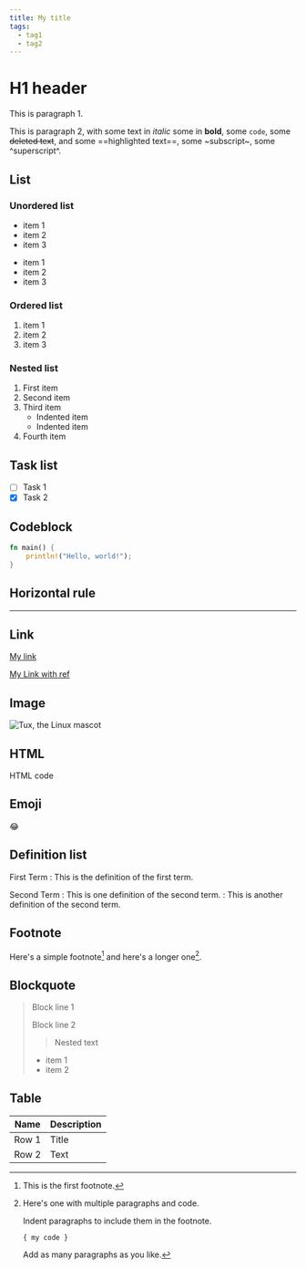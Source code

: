 ```yaml
---
title: My title
tags:
  - tag1
  - tag2
---
```


# H1 header

This is paragraph 1.

This is paragraph 2, with some text in _italic_ some in **bold**, some `code`, some ~~deleted text~~, and some ==highlighted text==, some ~subscript~, some ^superscript^.

## List 

### Unordered list

- item 1
- item 2
- item 3

* item 1
* item 2
* item 3

### Ordered list

1. item 1
2. item 2
5. item 3

### Nested list

1. First item
2. Second item
3. Third item
    - Indented item
    - Indented item
4. Fourth item

## Task list

- [ ] Task 1
- [x] Task 2

## Codeblock

```rust
fn main() {
    println!("Hello, world!");
}
```

## Horizontal rule

---

## Link 

[My link](https://duckduckgo.com "My link title")

[My Link with ref][link_1]

[link_1]: https://en.wikipedia.org/wiki/Hobbit#Lifestyle "My link with ref"

## Image

![Tux, the Linux mascot](/assets/images/tux.png "My image title")

## HTML

<div>
    <p>HTML code</p>
</div>

## Emoji

:joy:

## Definition list

First Term
: This is the definition of the first term.

Second Term
: This is one definition of the second term.
: This is another definition of the second term.

## Footnote

Here's a simple footnote[^1] and here's a longer one[^bignote].

[^1]: This is the first footnote.

[^bignote]: Here's one with multiple paragraphs and code.

    Indent paragraphs to include them in the footnote.

    `{ my code }`

    Add as many paragraphs as you like.

## Blockquote

> Block line 1
> 
> Block line 2
>
>> Nested text
> 
> - item 1
> - item 2

## Table

| Name      | Description |
| ----------- | ----------- |
| Row 1      | Title       |
| Row 2   | Text        |